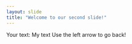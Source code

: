 ```yaml
---
layout: slide
title: "Welcome to our second slide!"
---
```

Your text: My text
Use the left arrow to go back!